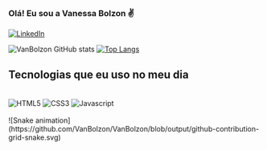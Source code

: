 ### Olá! Eu sou a Vanessa Bolzon ✌️


[![LinkedIn](https://img.shields.io/badge/LinkedIn-0077B5?style=for-the-badge&logo=linkedin&logoColor=white)](https://www.linkedin.com/in/vanessa-bolzon-88aa34222/)


![VanBolzon GitHub stats](https://github-readme-stats.vercel.app/api?username=VanBolzon&show_icons=true&theme=dracula)
[![Top Langs](https://github-readme-stats.vercel.app/api/top-langs/?username=vanBolzon&langs_count=8)](https://github.com/VanBolzon/github-readme-stats)

## Tecnologias que eu uso no meu dia

<div style="display: inline_block"><br/>
    <img align="center" alt="HTML5" src="https://img.shields.io/badge/HTML5-E34F26?style=for-the-badge&logo=html5&logoColor=white"/>
     <img align="center" alt="CSS3" src="https://img.shields.io/badge/CSS3-1572B6?style=for-the-badge&logo=css3&logoColor=white"/>
      <img align="center" alt="Javascript" src="https://img.shields.io/badge/JavaScript-F7DF1E?style=for-the-badge&logo=javascript&logoColor=black"/>
</div>
<br/>
![Snake animation](https://github.com/VanBolzon/VanBolzon/blob/output/github-contribution-grid-snake.svg)
